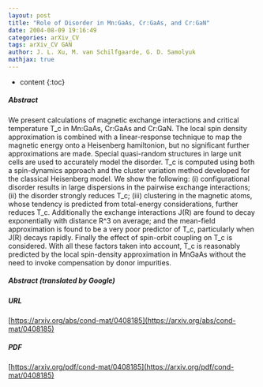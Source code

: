 ```yaml
---
layout: post
title: "Role of Disorder in Mn:GaAs, Cr:GaAs, and Cr:GaN"
date: 2004-08-09 19:16:49
categories: arXiv_CV
tags: arXiv_CV GAN
author: J. L. Xu, M. van Schilfgaarde, G. D. Samolyuk
mathjax: true
---
```


* content
{:toc}

##### Abstract
We present calculations of magnetic exchange interactions and critical temperature T_c in Mn:GaAs, Cr:GaAs and Cr:GaN. The local spin density approximation is combined with a linear-response technique to map the magnetic energy onto a Heisenberg hamiltonion, but no significant further approximations are made. Special quasi-random structures in large unit cells are used to accurately model the disorder. T_c is computed using both a spin-dynamics approach and the cluster variation method developed for the classical Heisenberg model. We show the following: (i) configurational disorder results in large dispersions in the pairwise exchange interactions; (ii) the disorder strongly reduces T_c; (iii) clustering in the magnetic atoms, whose tendency is predicted from total-energy considerations, further reduces T_c. Additionally the exchange interactions J(R) are found to decay exponentially with distance R^3 on average; and the mean-field approximation is found to be a very poor predictor of T_c, particularly when J(R) decays rapidly. Finally the effect of spin-orbit coupling on T_c is considered. With all these factors taken into account, T_c is reasonably predicted by the local spin-density approximation in MnGaAs without the need to invoke compensation by donor impurities.

##### Abstract (translated by Google)


##### URL
[https://arxiv.org/abs/cond-mat/0408185](https://arxiv.org/abs/cond-mat/0408185)

##### PDF
[https://arxiv.org/pdf/cond-mat/0408185](https://arxiv.org/pdf/cond-mat/0408185)

